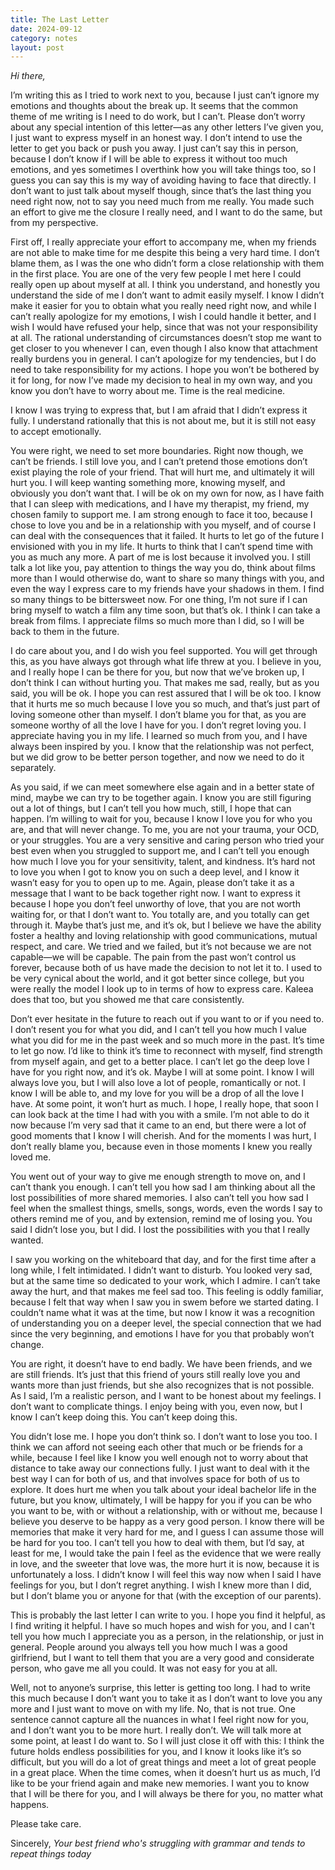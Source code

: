 ```yaml
---
title: The Last Letter
date: 2024-09-12
category: notes
layout: post
---
```


*Hi there,*

I’m writing this as I tried to work next to you, because I just can’t ignore my emotions and thoughts about the break up. It seems that the common theme of me writing is I need to do work, but I can’t. Please don’t worry about any special intention of this letter—as any other letters I’ve given you, I just want to express myself in an honest way. I don’t intend to use the letter to get you back or push you away. I just can’t say this in person, because I don’t know if I will be able to express it without too much emotions, and yes sometimes I overthink how you will take things too, so I guess you can say this is my way of avoiding having to face that directly. I don’t want to just talk about myself though, since that’s the last thing you need right now, not to say you need much from me really. You made such an effort to give me the closure I really need, and I want to do the same, but from my perspective. 

First off, I really appreciate your effort to accompany me, when my friends are not able to make time for me despite this being a very hard time. I don’t blame them, as I was the one who didn’t form a close relationship with them in the first place. You are one of the very few people I met here I could really open up about myself at all. I think you understand, and honestly you understand the side of me I don’t want to admit easily myself. I know I didn’t make it easier for you to obtain what you really need right now, and while I can’t really apologize for my emotions, I wish I could handle it better, and I wish I would have refused your help, since that was not your responsibility at all. The rational understanding of circumstances doesn’t stop me want to get closer to you whenever I can, even though I also know that attachment really burdens you in general. I can’t apologize for my tendencies, but I do need to take responsibility for my actions. I hope you won’t be bothered by it for long, for now I’ve made my decision to heal in my own way, and you know you don’t have to worry about me. Time is the real medicine. 

I know I was trying to express that, but I am afraid that I didn’t express it fully. I understand rationally that this is not about me, but it is still not easy to accept emotionally.

You were right, we need to set more boundaries. Right now though, we can’t be friends. I still love you, and I can’t pretend those emotions don’t exist playing the role of your friend. That will hurt me, and ultimately it will hurt you. I will keep wanting something more, knowing myself, and obviously you don’t want that. I will be ok on my own for now, as I have faith that I can sleep with medications, and I have my therapist, my friend, my chosen family to support me. I am strong enough to face it too, because I chose to love you and be in a relationship with you myself, and of course I can deal with the consequences that it failed. It hurts to let go of the future I envisioned with you in my life. It hurts to think that I can’t spend time with you as much any more. A part of me is lost because it involved you. I still talk a lot like you, pay attention to things the way you do, think about films more than I would otherwise do, want to share so many things with you, and even the way I express care to my friends have your shadows in them. I find so many things to be bittersweet now. For one thing, I’m not sure if I can bring myself to watch a film any time soon, but that’s ok. I think I can take a break from films. I appreciate films so much more than I did, so I will be back to them in the future. 

I do care about you, and I do wish you feel supported. You will get through this, as you have always got through what life threw at you. I believe in you, and I really hope I can be there for you, but now that we’ve broken up, I don’t think I can without hurting you. That makes me sad, really, but as you said, you will be ok. I hope you can rest assured that I will be ok too. I know that it hurts me so much because I love you so much, and that’s just part of loving someone other than myself. I don’t blame you for that, as you are someone worthy of all the love I have for you. I don’t regret loving you. I appreciate having you in my life. I learned so much from you, and I have always been inspired by you. I know that the relationship was not perfect, but we did grow to be better person together, and now we need to do it separately.

As you said, if we can meet somewhere else again and in a better state of mind, maybe we can try to be together again. I know you are still figuring out a lot of things, but I can’t tell you how much, still, I hope that can happen. I’m willing to wait for you, because I know I love you for who you are, and that will never change. To me, you are not your trauma, your OCD, or your struggles. You are a very sensitive and caring person who tried your best even when you struggled to support me, and I can’t tell you enough how much I love you for your sensitivity, talent, and kindness. It’s hard not to love you when I got to know you on such a deep level, and I know it wasn’t easy for you to open up to me. Again, please don’t take it as a message that I want to be back together right now. I want to express it because I hope you don’t feel unworthy of love, that you are not worth waiting for, or that I don’t want to. You totally are, and you totally can get through it. Maybe that’s just me, and it’s ok, but I believe we have the ability foster a healthy and loving relationship with good communications, mutual respect, and care. We tried and we failed, but it’s not because we are not capable—we will be capable. The pain from the past won’t control us forever, because both of us have made the decision to not let it to. I used to be very cynical about the world, and it got better since college, but you were really the model I look up to in terms of how to express care. Kaleea does that too, but you showed me that care consistently. 

Don’t ever hesitate in the future to reach out if you want to or if you need to. I don’t resent you for what you did, and I can’t tell you how much I value what you did for me in the past week and so much more in the past. It’s time to let go now. I’d like to think it’s time to reconnect with myself, find strength from myself again, and get to a better place. I can’t let go the deep love I have for you right now, and it’s ok. Maybe I will at some point. I know I will always love you, but I will also love a lot of people, romantically or not. I know I will be able to, and my love for you will be a drop of all the love I have. At some point, it won’t hurt as much. I hope, I really hope, that soon I can look back at the time I had with you with a smile. I’m not able to do it now because I’m very sad that it came to an end, but there were a lot of good moments that I know I will cherish. And for the moments I was hurt, I don’t really blame you, because even in those moments I knew you really loved me. 

You went out of your way to give me enough strength to move on, and I can’t thank you enough. I can’t tell you how sad I am thinking about all the lost possibilities of more shared memories. I also can’t tell you how sad I feel when the smallest things, smells, songs, words, even the words I say to others remind me of you, and by extension, remind me of losing you. You said I didn’t lose you, but I did. I lost the possibilities with you that I really wanted. 

I saw you working on the whiteboard that day, and for the first time after a long while, I felt intimidated. I didn’t want to disturb. You looked very sad, but at the same time so dedicated to your work, which I admire. I can’t take away the hurt, and that makes me feel sad too. This feeling is oddly familiar, because I felt that way when I saw you in swem before we started dating. I couldn’t name what it was at the time, but now I know it was a recognition of understanding you on a deeper level, the special connection that we had since the very beginning, and emotions I have for you that probably won’t change. 

You are right, it doesn’t have to end badly. We have been friends, and we are still friends. It’s just that this friend of yours still really love you and wants more than just friends, but she also recognizes that is not possible. As I said, I’m a realistic person, and I want to be honest about my feelings. I don’t want to complicate things. I enjoy being with you, even now, but I know I can’t keep doing this. You can’t keep doing this. 

You didn’t lose me. I hope you don’t think so. I don’t want to lose you too. I think we can afford not seeing each other that much or be friends for a while, because I feel like I know you well enough not to worry about that distance to take away our connections fully. I just want to deal with it the best way I can for both of us, and that involves space for both of us to explore. It does hurt me when you talk about your ideal bachelor life in the future, but you know, ultimately, I will be happy for you if you can be who you want to be, with or without a relationship, with or without me, because I believe you deserve to be happy as a very good person. I know there will be memories that make it very hard for me, and I guess I can assume those will be hard for you too. I can’t tell you how to deal with them, but I’d say, at least for me, I would take the pain I feel as the evidence that we were really in love, and the sweeter that love was, the more hurt it is now, because it is unfortunately a loss. I didn’t know I will feel this way now when I said I have feelings for you, but I don’t regret anything. I wish I knew more than I did, but I don’t blame you or anyone for that (with the exception of our parents). 

This is probably the last letter I can write to you. I hope you find it helpful, as I find writing it helpful. I have so much hopes and wish for you, and I can't tell you how much I appreciate you as a person, in the relationship, or just in general. People around you always tell you how much I was a good girlfriend, but I want to tell them that you are a very good and considerate person, who gave me all you could. It was not easy for you at all. 

Well, not to anyone’s surprise, this letter is getting too long. I had to write this much because I don’t want you to take it as I don’t want to love you any more and I just want to move on with my life. No, that is not true. One sentence cannot capture all the nuances in what I feel right now for you, and I don’t want you to be more hurt. I really don’t. We will talk more at some point, at least I do want to. So I will just close it off with this: I think the future holds endless possibilities for you, and I know it looks like it’s so difficult, but you will do a lot of great things and meet a lot of great people in a great place. When the time comes, when it doesn’t hurt us as much, I’d like to be your friend again and make new memories. I want you to know that I will be there for you, and I will always be there for you, no matter what happens. 

Please take care.

Sincerely, 
*Your best friend who's struggling with grammar and tends to repeat things today*